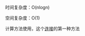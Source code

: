 时间复杂度：O(nlogn) 

空间复杂度：O(1)

计算方法使用，这个[连接](https://blog.csdn.net/qq_22238533/article/details/78666436)的第一种方法